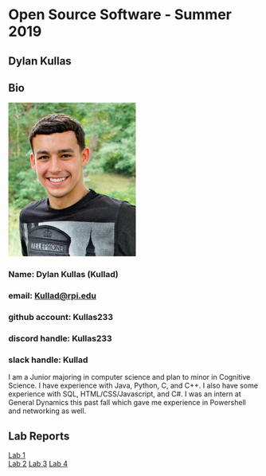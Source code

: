 # Open Source Software - Summer 2019
## Dylan Kullas

## Bio
<img src="labs/lab-01/images/me.jpg" width="256" height="309">

### Name: Dylan Kullas (Kullad)

### email: Kullad@rpi.edu 

### github account: Kullas233

### discord handle: Kullas233

### slack handle: Kullad
I am a Junior majoring in computer science and plan to minor in Cognitive Science. I have experience with Java, Python, C,  and C++. I also have some experience with SQL, HTML/CSS/Javascript, and C#. I was an intern at General Dynamics this past fall which gave me experience in Powershell and networking as well.

## Lab Reports
[Lab 1](labs/lab-01/report.md)  
[Lab 2](labs/lab-02/report.md)
[Lab 3](labs/lab-03/report.md)
[Lab 4](labs/lab-04/report.md)